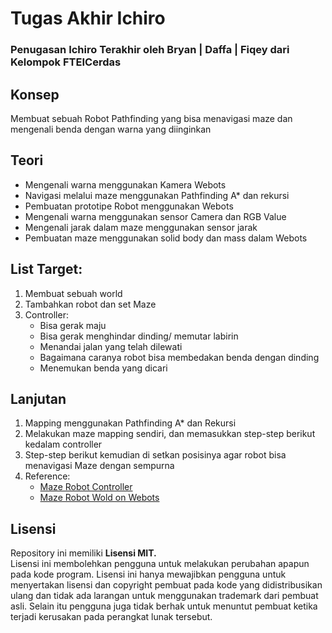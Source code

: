 # Tugas Akhir Ichiro
### Penugasan Ichiro Terakhir oleh Bryan | Daffa | Fiqey dari Kelompok **FTEICerdas**

## Konsep
Membuat sebuah Robot Pathfinding yang bisa menavigasi maze dan mengenali benda dengan warna yang diinginkan

## Teori
* Mengenali warna menggunakan Kamera Webots
* Navigasi melalui maze menggunakan Pathfinding A* dan rekursi
* Pembuatan prototipe Robot menggunakan Webots
* Mengenali warna menggunakan sensor Camera dan RGB Value
* Mengenali jarak dalam maze menggunakan sensor jarak
* Pembuatan maze menggunakan solid body dan mass dalam Webots

## List Target:
1. Membuat sebuah world  
2. Tambahkan robot dan set Maze  
3. Controller:  
   * Bisa gerak maju
   * Bisa gerak menghindar dinding/ memutar labirin
   * Menandai jalan yang telah dilewati
   * Bagaimana caranya robot bisa membedakan benda dengan dinding
   * Menemukan benda yang dicari

## Lanjutan
1. Mapping menggunakan Pathfinding A* dan Rekursi
2. Melakukan maze mapping sendiri, dan memasukkan step-step berikut kedalam controller
3. Step-step berikut kemudian di setkan posisinya agar robot bisa menavigasi Maze dengan sempurna
4. Reference:
   * [Maze Robot Controller](https://github.com/haoransh/Maze-Robot-on-Webots/tree/master/controllers/maze_controller)
   * [Maze Robot Wold on Webots](https://github.com/haoransh/Maze-Robot-on-Webots/tree/master/worlds)

## Lisensi  

Repository ini memiliki **Lisensi MIT.**      
Lisensi ini membolehkan pengguna untuk melakukan perubahan apapun pada kode program. Lisensi ini hanya mewajibkan pengguna untuk menyertakan lisensi dan copyright pembuat pada kode yang didistribusikan ulang dan tidak ada larangan untuk menggunakan trademark dari pembuat asli. Selain itu pengguna juga tidak berhak untuk menuntut pembuat ketika terjadi kerusakan pada perangkat lunak tersebut.
